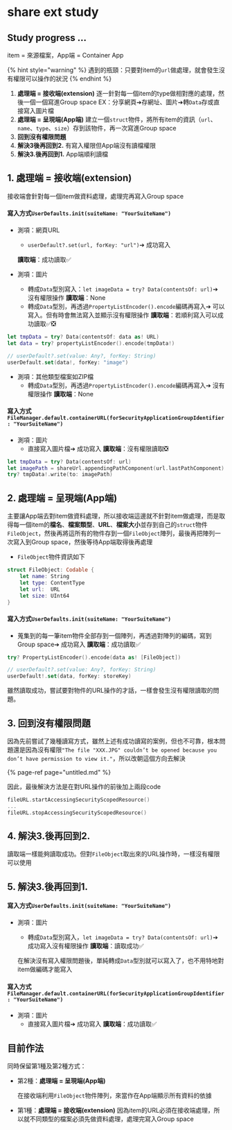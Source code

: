 # share ext study

## Study progress ...

item = 來源檔案，App端 = Container App 

{% hint style="warning" %}
遇到的瓶頸：只要對item的`url`做處理，就會發生沒有權限可以操作的狀況
{% endhint %}

1. **處理端 = 接收端\(extension\)**  逐一針對每一個item的type做相對應的處理，然後一個一個寫進Group space  EX：分享網頁➔存網址、圖片➔轉`Data`存或直接寫入圖片檔 
2. **處理端 = 呈現端\(App端\)**  建立一個`struct`物件，將所有item的資訊（`url`、`name`、`type`、`size`）存到該物件，再一次寫進Group space 
3. **回到沒有權限問題** 
4. **解決3後再回到2.** 有寫入權限但App端沒有讀檔權限 
5. **解決3.後再回到1.** App端順利讀檔

### 

## **1. 處理端 = 接收端\(extension\)**

接收端會針對每一個item做資料處理，處理完再寫入Group space  


#### 寫入方式`UserDefaults.init(suiteName: "YourSuiteName")` 

* 測項：網頁URL 

  *  `userDefault?.set(url, forKey: "url")`➔ 成功寫入

  **讀取端**：成功讀取✅  

* 測項：圖片
  * 轉成`Data`型別寫入：`let imageData = try? Data(contentsOf: url)`➔ 沒有權限操作 **讀取端**：None 
  * 轉成`Data`型別，再透過`PropertyListEncoder().encode`編碼再寫入➔ 可以寫入。但有時會無法寫入並顯示沒有權限操作 **讀取端**：若順利寫入可以成功讀取✅❎

```swift
let tmpData = try? Data(contentsOf: data as! URL)
let data = try? propertyListEncoder().encode(tmpData!)

// userDefault?.set(value: Any?, forKey: String)
userDefault.set(data!, forKey: "image")
```

* 測項：其他類型檔案如ZIP檔
  * 轉成`Data`型別，再透過`PropertyListEncoder().encode`編碼再寫入➔ 沒有權限操作 **讀取端**：None 

#### 寫入方式`FileManager.default.containerURL(forSecurityApplicationGroupIdentifier: "YourSuiteName")`

* 測項：圖片
  * 直接寫入圖片檔➔ 成功寫入 **讀取端**：沒有權限讀取❎

```swift
let tmpData = try? Data(contentsOf: url)
let imagePath = shareUrl.appendingPathComponent(url.lastPathComponent)
try? tmpData!.write(to: imagePath)
```

## 2. **處理端 = 呈現端\(App端\)**

主要讓App端去對item做資料處理，所以接收端這邊就不針對item做處理，而是取得每一個item的**檔名**、**檔案類型**、**URL**、**檔案大小**並存到自己的`struct`物件`FileObject`，然後再將這所有的物件存到一個`FileObject`陣列，最後再把陣列一次寫入到Group space，然後等待App端取得後再處理

* `FileObject`物件資訊如下

```swift
struct FileObject: Codable {
    let name: String
    let type: ContentType
    let url:  URL
    let size: UInt64
}
```

#### 寫入方式`UserDefaults.init(suiteName: "YourSuiteName")` 

* 蒐集到的每一筆item物件全部存到一個陣列，再透過對陣列的編碼，寫到Group space➔ 成功寫入 **讀取端**：成功讀取✅

```swift
try? PropertyListEncoder().encode(data as! [FileObject])

// userDefault?.set(value: Any?, forKey: String)
userDefault!.set(data, forKey: storeKey)
```

雖然讀取成功，嘗試要對物件的URL操作的才話，一樣會發生沒有權限讀取的問題。

## 3. 回到沒有權限問題

因為先前嘗試了幾種讀寫方式，雖然上述有成功讀寫的案例，但也不可靠，根本問題還是因為沒有權限`"The file "XXX.JPG" couldn’t be opened because you don’t have permission to view it."`，所以改朝這個方向去解決

{% page-ref page="untitled.md" %}

因此，最後解決方法是在對URL操作的前後加上兩段code

```swift
fileURL.startAccessingSecurityScopedResource()
...
fileURL.stopAccessingSecurityScopedResource()
```

## 4. 解決3.後再回到2.

讀取端一樣能夠讀取成功。但對`FileObject`取出來的URL操作時，一樣沒有權限可以使用

## 5. **解決3.後再回到1.**

#### 寫入方式`UserDefaults.init(suiteName: "YourSuiteName")` 

* 測項：圖片

  * 轉成`Data`型別寫入，`let imageData = try? Data(contentsOf: url)`➔ 成功寫入沒有權限操作 **讀取端**：讀取成功✅

  在解決沒有寫入權限問題後，單純轉成`Data`型別就可以寫入了，也不用特地對item做編碼才能寫入



#### 寫入方式`FileManager.default.containerURL(forSecurityApplicationGroupIdentifier: "YourSuiteName")`

* 測項：圖片
  * 直接寫入圖片檔➔ 成功寫入 **讀取端**：成功讀取✅



## 目前作法

同時保留第1種及第2種方式：

* 第2種：**處理端 = 呈現端\(App端\)**

  在接收端利用`FileObject`物件陣列，來當作在App端顯示所有資料的依據  

* 第1種：**處理端 = 接收端\(extension\)** 因為item的URL必須在接收端處理，所以就不同類型的檔案必須先做資料處理，處理完寫入Group space



